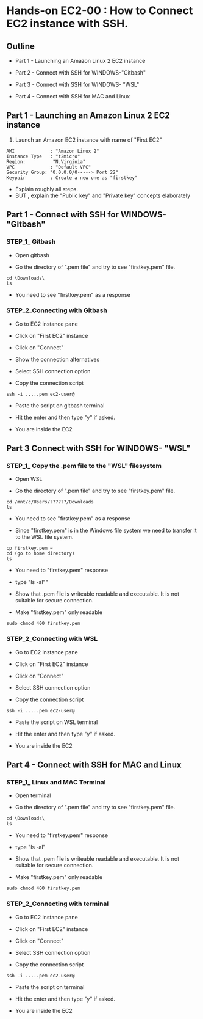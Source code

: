 # Hands-on EC2-00 : How to Connect EC2 instance with SSH.

## Outline

- Part 1 - Launching an Amazon Linux 2 EC2 instance

- Part 2 - Connect with SSH for WINDOWS-"Gitbash"

- Part 3 - Connect with SSH for WINDOWS- "WSL"

- Part 4 - Connect with SSH for MAC and Linux 


## Part 1 - Launching an Amazon Linux 2 EC2 instance

1. Launch an Amazon EC2 instance with name of "First EC2"
```text
AMI             : "Amazon Linux 2"
Instance Type   : "t2micro"
Region:          "N.Virginia"
VPC             : "Default VPC"
Security Group: "0.0.0.0/0-----> Port 22"
Keypair         : Create a new one as "firstkey"
```
- Explain roughly all steps.
- BUT , explain the "Public key" and "Private key" concepts elaborately 

## Part 1 - Connect with SSH for WINDOWS-"Gitbash"

### STEP_1_ Gitbash

- Open gitbash 

- Go the directory of ".pem file" and try to see "firstkey.pem" file.

```text
cd \Downloads\
ls
```
- You need to see "firstkey.pem" as a response 

### STEP_2_Connecting with Gitbash

- Go to EC2 instance pane 

- Click on "First EC2" instance

- Click on "Connect"

- Show the connection alternatives 

- Select SSH connection option 

- Copy the connection script

```text
ssh -i .....pem ec2-user@
```

- Paste the script on gitbash terminal 

- Hit the enter and then type "y" if asked.

- You are inside the EC2 


## Part 3  Connect with SSH for WINDOWS- "WSL"

### STEP_1_ Copy the .pem file to the "WSL" filesystem

- Open WSL 

- Go the directory of ".pem file" and try to see "firstkey.pem" file.

```text
cd /mnt/c/Users/??????/Downloads
ls
```
- You need to see "firstkey.pem" as a response  

- Since "firstkey.pem" is in the Windows file system we need to transfer it to the WSL file system. 

```text
cp firstkey.pem ~
cd (go to home directory)
ls
```
- You need to "firstkey.pem" response 
- type "ls -al""
- Show that .pem file is writeable readable and executable. It is not suitable for secure connection. 

- Make "firstkey.pem" only readable 

```text
sudo chmod 400 firstkey.pem
```
### STEP_2_Connecting with WSL

- Go to EC2 instance pane 

- Click on "First EC2" instance

- Click on "Connect"

- Select SSH connection option 

- Copy the connection script

```text
ssh -i .....pem ec2-user@
```

- Paste the script on WSL terminal 

- Hit the enter and then type "y" if asked.

- You are inside the EC2 

## Part 4 - Connect with SSH for MAC and Linux 


### STEP_1_ Linux and MAC Terminal

- Open terminal

- Go the directory of ".pem file" and try to see "firstkey.pem" file.

```text
cd \Downloads\
ls
```
- You need to "firstkey.pem" response 
- type "ls -al"
- Show that .pem file is writeable readable and executable. It is not suitable for secure connection. 

- Make "firstkey.pem" only readable 

```text
sudo chmod 400 firstkey.pem
```
### STEP_2_Connecting with terminal

- Go to EC2 instance pane 

- Click on "First EC2" instance

- Click on "Connect"

- Select SSH connection option 

- Copy the connection script

```text
ssh -i .....pem ec2-user@
```

- Paste the script on terminal 

- Hit the enter and then type "y" if asked.

- You are inside the EC2 
